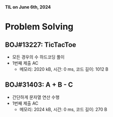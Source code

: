 **TIL on June 6th, 2024**

# Problem Solving
## BOJ#13227: TicTacToe
* 모든 경우의 수 하드코딩 풀이
* 1번째 제출 AC
    - 메모리: 2020 kB, 시간: 0 ms, 코드 길이: 1012 B

## BOJ#31403: A + B - C
* 간단하게 문자열 연산 수행
* 1번째 제출 AC
    - 메모리: 2024 kB, 시간: 0 ms, 코드 길이: 270 B
